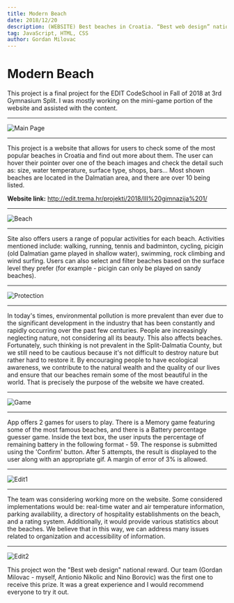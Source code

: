 ```yaml
---
title: Modern Beach
date: 2018/12/20
description: (WEBSITE) Best beaches in Croatia. “Best web design” national award.
tag: JavaScript, HTML, CSS
author: Gordan Milovac
---
```


# Modern Beach

This project is a final project for the EDIT CodeSchool in Fall of 2018 at 3rd Gymnasium Split. I was mostly working on the mini-game portion of the website and assisted with the content.

---

![Main Page](/images/modernmain.png)

---

This project is a website that allows for users to check some of the most popular beaches in Croatia and find out more about them. The user can hover their pointer over one of the beach images and check the detail such as: size, water temperature, surface type, shops, bars... Most shown beaches are located in the Dalmatian area, and there are over 10 being listed.

**Website link:** http://edit.trema.hr/projekti/2018/III%20gimnazija%201/

---

![Beach](/images/modernbeach.png)

---

Site also offers users a range of popular activities for each beach. Activities mentioned include: walking, running, tennis and badminton, cycling, picigin (old Dalmatian game played in shallow water), swimming, rock climbing and wind surfing. Users can also select and filter beaches based on the surface level they prefer (for example - picigin can only be played on sandy beaches).

---

![Protection](/images/protect.png)

---

In today's times, environmental pollution is more prevalent than ever due to the significant development in the industry that has been constantly and rapidly occurring over the past few centuries. People are increasingly neglecting nature, not considering all its beauty. This also affects beaches. Fortunately, such thinking is not prevalent in the Split-Dalmatia County, but we still need to be cautious because it's not difficult to destroy nature but rather hard to restore it. By encouraging people to have ecological awareness, we contribute to the natural wealth and the quality of our lives and ensure that our beaches remain some of the most beautiful in the world. That is precisely the purpose of the website we have created.

---

![Game](/images/game.png)

---

App offers 2 games for users to play. There is a Memory game featuring some of the most famous beaches, and there is a Battery percentage guesser game. Inside the text box, the user inputs the percentage of remaining battery in the following format - 59. The response is submitted using the 'Confirm' button. After 5 attempts, the result is displayed to the user along with an appropriate gif. A margin of error of 3% is allowed.

---

![Edit1](/images/edit1.jpeg)

---

The team was considering working more on the website. Some considered implementations would be: real-time water and air temperature information, parking availability, a directory of hospitality establishments on the beach, and a rating system. Additionally, it would provide various statistics about the beaches. We believe that in this way, we can address many issues related to organization and accessibility of information.

---

![Edit2](/images/edit2.jpeg)

This project won the "Best web design" national reward. Our team (Gordan Milovac - myself, Antionio Nikolic and Nino Borovic) was the first one to receive this prize. It was a great experience and I would recommend everyone to try it out.
